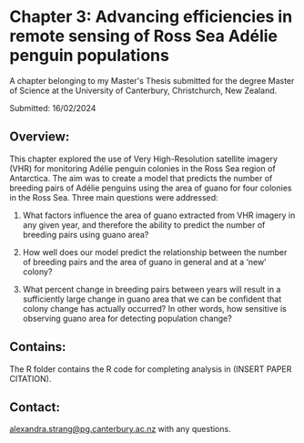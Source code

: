 # Chapter 3: Advancing efficiencies in remote sensing of Ross Sea Adélie penguin populations
A chapter belonging to my Master's Thesis submitted for the degree Master of Science at the University of Canterbury, Christchurch, New Zealand. 

Submitted: 16/02/2024

## Overview:
This chapter explored the use of Very High-Resolution satellite imagery (VHR) for monitoring Adélie penguin colonies in the Ross Sea region of Antarctica. The aim was to create a model that predicts the number of breeding pairs of Adélie penguins using the area of guano for four colonies in the Ross Sea. Three main questions were addressed: 

  1) What factors influence the area of guano extracted from VHR imagery in any given year, and therefore the ability to predict the number of breeding pairs using       guano area?

  2) How well does our model predict the relationship between the number of breeding pairs and the area of guano in general and at a ‘new’ colony?

  3) What percent change in breeding pairs between years will result in a sufficiently large change in guano area that we can be confident that colony change has        actually occurred? In other words, how sensitive is observing guano area for detecting population change?

## Contains:
The R folder contains the R code for completing analysis in (INSERT PAPER CITATION). 

## Contact:
alexandra.strang@pg.canterbury.ac.nz with any questions.
